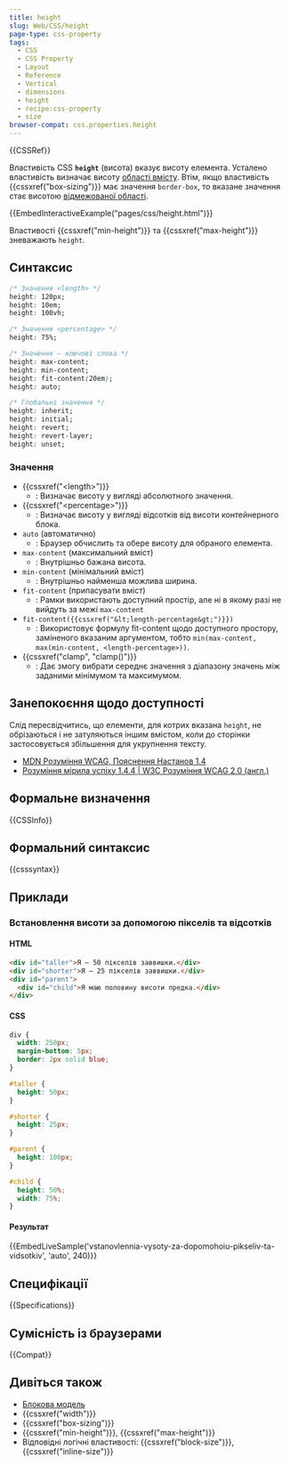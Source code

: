 ```yaml
---
title: height
slug: Web/CSS/height
page-type: css-property
tags:
  - CSS
  - CSS Property
  - Layout
  - Reference
  - Vertical
  - dimensions
  - height
  - recipe:css-property
  - size
browser-compat: css.properties.height
---
```


{{CSSRef}}

Властивість CSS **`height`** (висота) вказує висоту елемента. Усталено властивість визначає висоту [області вмісту](/uk/docs/Web/CSS/CSS_Box_Model/Introduction_to_the_CSS_box_model#oblast-vmistu). Втім, якщо властивість {{cssxref("box-sizing")}} має значення `border-box`, то вказане значення стає висотою [відмежованої області](/uk/docs/Web/CSS/CSS_Box_Model/Introduction_to_the_CSS_box_model#vidmezhovana-oblast).

{{EmbedInteractiveExample("pages/css/height.html")}}

Властивості {{cssxref("min-height")}} та {{cssxref("max-height")}} зневажають `height`.

## Синтаксис

```css
/* Значення <length> */
height: 120px;
height: 10em;
height: 100vh;

/* Значення <percentage> */
height: 75%;

/* Значення – ключові слова */
height: max-content;
height: min-content;
height: fit-content(20em);
height: auto;

/* Глобальні значення */
height: inherit;
height: initial;
height: revert;
height: revert-layer;
height: unset;
```

### Значення

- {{cssxref("&lt;length&gt;")}}
  - : Визначає висоту у вигляді абсолютного значення.
- {{cssxref("&lt;percentage&gt;")}}
  - : Визначає висоту у вигляді відсотків від висоти контейнерного блока.
- `auto` (автоматично)
  - : Браузер обчислить та обере висоту для обраного елемента.
- `max-content` (максимальний вміст)
  - : Внутрішньо бажана висота.
- `min-content` (мінімальний вміст)
  - : Внутрішньо найменша можлива ширина.
- `fit-content` (припасувати вміст)
  - : Рамки використають доступний простір, але ні в якому разі не вийдуть за межі `max-content`
- `fit-content({{cssxref("&lt;length-percentage&gt;")}})`
  - : Використовує формулу fit-content щодо доступного простору, заміненого вказаним аргументом, тобто `min(max-content, max(min-content, <length-percentage>))`.
- {{cssxref("clamp", "clamp()")}}
  - : Дає змогу вибрати середнє значення з діапазону значень між заданими мінімумом та максимумом.

## Занепокоєння щодо доступності

Слід пересвідчитись, що елементи, для котрих вказана `height`, не обрізаються і не затуляються іншим вмістом, коли до сторінки застосовується збільшення для укрупнення тексту.

- [MDN Розуміння WCAG, Пояснення Настанов 1.4](/uk/docs/Web/Accessibility/Understanding_WCAG/Perceivable#nastanovy-1.4-polehshennia-perehliadu-ta-proslukhovuvannia-dlia-korystuvachiv-vkliuchno-iz-viddilenniam-perednioho-planu-vid-tla)
- [Розуміння мірила успіху 1.4.4 | W3C Розуміння WCAG 2.0 (англ.)](https://www.w3.org/TR/UNDERSTANDING-WCAG20/visual-audio-contrast-scale.html)

## Формальне визначення

{{CSSInfo}}

## Формальний синтаксис

{{csssyntax}}

## Приклади

### Встановлення висоти за допомогою пікселів та відсотків

#### HTML

```html
<div id="taller">Я – 50 пікселів заввишки.</div>
<div id="shorter">Я – 25 пікселів заввишки.</div>
<div id="parent">
  <div id="child">Я маю половину висоти предка.</div>
</div>
```

#### CSS

```css
div {
  width: 250px;
  margin-bottom: 5px;
  border: 2px solid blue;
}

#taller {
  height: 50px;
}

#shorter {
  height: 25px;
}

#parent {
  height: 100px;
}

#child {
  height: 50%;
  width: 75%;
}
```

#### Результат

{{EmbedLiveSample('vstanovlennia-vysoty-za-dopomohoiu-pikseliv-ta-vidsotkiv', 'auto', 240)}}

## Специфікації

{{Specifications}}

## Сумісність із браузерами

{{Compat}}

## Дивіться також

- [Блокова модель](/uk/docs/Web/CSS/CSS_Box_Model/Introduction_to_the_CSS_box_model)
- {{cssxref("width")}}
- {{cssxref("box-sizing")}}
- {{cssxref("min-height")}}, {{cssxref("max-height")}}
- Відповідні логічні властивості: {{cssxref("block-size")}}, {{cssxref("inline-size")}}
